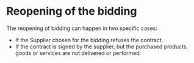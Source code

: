 # Reopening of the bidding

The reopening of bidding can happen in two specific cases:

* If the Supplier chosen for the bidding refuses the contract.
* If the contract is signed by the supplier, but the purchased products, goods or services are not delivered or performed.
